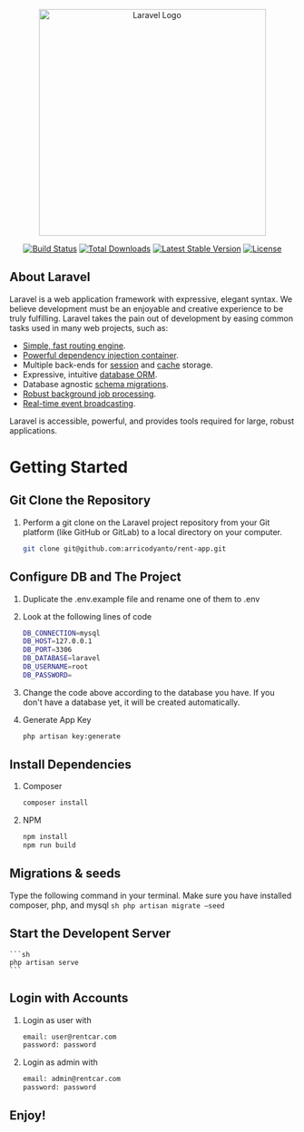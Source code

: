 <p align="center"><a href="https://laravel.com" target="_blank"><img src="https://raw.githubusercontent.com/laravel/art/master/logo-lockup/5%20SVG/2%20CMYK/1%20Full%20Color/laravel-logolockup-cmyk-red.svg" width="400" alt="Laravel Logo"></a></p>

<p align="center">
<a href="https://github.com/laravel/framework/actions"><img src="https://github.com/laravel/framework/workflows/tests/badge.svg" alt="Build Status"></a>
<a href="https://packagist.org/packages/laravel/framework"><img src="https://img.shields.io/packagist/dt/laravel/framework" alt="Total Downloads"></a>
<a href="https://packagist.org/packages/laravel/framework"><img src="https://img.shields.io/packagist/v/laravel/framework" alt="Latest Stable Version"></a>
<a href="https://packagist.org/packages/laravel/framework"><img src="https://img.shields.io/packagist/l/laravel/framework" alt="License"></a>
</p>

## About Laravel

Laravel is a web application framework with expressive, elegant syntax. We believe development must be an enjoyable and creative experience to be truly fulfilling. Laravel takes the pain out of development by easing common tasks used in many web projects, such as:

-   [Simple, fast routing engine](https://laravel.com/docs/routing).
-   [Powerful dependency injection container](https://laravel.com/docs/container).
-   Multiple back-ends for [session](https://laravel.com/docs/session) and [cache](https://laravel.com/docs/cache) storage.
-   Expressive, intuitive [database ORM](https://laravel.com/docs/eloquent).
-   Database agnostic [schema migrations](https://laravel.com/docs/migrations).
-   [Robust background job processing](https://laravel.com/docs/queues).
-   [Real-time event broadcasting](https://laravel.com/docs/broadcasting).

Laravel is accessible, powerful, and provides tools required for large, robust applications.

# Getting Started

## Git Clone the Repository

1. Perform a git clone on the Laravel project repository from your Git platform (like GitHub or GitLab) to a local directory on your computer.

    ```sh
    git clone git@github.com:arricodyanto/rent-app.git
    ```

## Configure DB and The Project

1. Duplicate the .env.example file and rename one of them to .env

2. Look at the following lines of code
    ```sh
    DB_CONNECTION=mysql
    DB_HOST=127.0.0.1
    DB_PORT=3306
    DB_DATABASE=laravel
    DB_USERNAME=root
    DB_PASSWORD=
    ```
3. Change the code above according to the database you have. If you don't have a database yet, it will be created automatically.

4. Generate App Key
    ```sh
    php artisan key:generate
    ```

## Install Dependencies

1. Composer

    ```sh
    composer install
    ```

2. NPM
    ```sh
    npm install
    npm run build
    ```

## Migrations & seeds

Type the following command in your terminal. Make sure you have installed composer, php, and mysql
`sh
    php artisan migrate —seed
    `

## Start the Developent Server

    ```sh
    php artisan serve
    ```

## Login with Accounts

1. Login as user with

    ```sh
    email: user@rentcar.com
    password: password
    ```

2. Login as admin with
    ```sh
    email: admin@rentcar.com
    password: password
    ```

## Enjoy!

